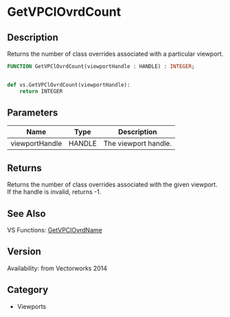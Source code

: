 # GetVPClOvrdCount

## Description
Returns the number of class overrides associated with a particular viewport.

```pascal
FUNCTION GetVPClOvrdCount(viewportHandle : HANDLE) : INTEGER;
```

```python

def vs.GetVPClOvrdCount(viewportHandle):
    return INTEGER
```

## Parameters
|Name|Type|Description|
|---|---|---|
|viewportHandle|HANDLE|The viewport handle.|

## Returns
Returns the number of class overrides associated with the given viewport.<BR>
If the handle is invalid, returns -1.

## See Also
VS Functions:
[GetVPClOvrdName](GetVPClOvrdName.md)

## Version
Availability: from Vectorworks 2014
## Category
* Viewports

